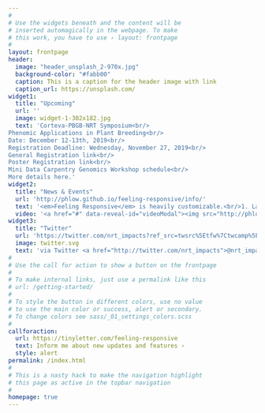 ```yaml
---
#
# Use the widgets beneath and the content will be
# inserted automagically in the webpage. To make
# this work, you have to use › layout: frontpage
#
layout: frontpage
header:
  image: "header_unsplash_2-970x.jpg"
  background-color: "#fabb00"
  caption: This is a caption for the header image with link
  caption_url: https://unsplash.com/
widget1:
  title: "Upcoming"
  url: ''
  image: widget-1-302x182.jpg
  text: 'Corteva-PBGB-NRT Symposium<br/>
Phenomic Applications in Plant Breeding<br/>
Date: December 12-13th, 2019<br/>
Registration Deadline: Wednesday, November 27, 2019<br/>
General Registration link<br/>
Poster Registration link<br/>
Mini Data Carpentry Genomics Workshop schedule<br/>
More details here.'
widget2:
  title: "News & Events"
  url: 'http://phlow.github.io/feeling-responsive/info/'
  text: '<em>Feeling Responsive</em> is heavily customizable.<br/>1. Language-Support :)<br/>2. Optimized for speed and it&#39;s responsive.<br/>3. Built on <a href="http://foundation.zurb.com/">Foundation Framework</a>.<br/>4. Seven different Headers.<br/>5. Customizable navigation, footer,...'
  video: '<a href="#" data-reveal-id="videoModal"><img src="http://phlow.github.io/feeling-responsive/images/start-video-feeling-responsive-302x182.jpg" width="302" height="182" alt=""/></a>'
widget3:
  title: "Twitter"
  url: 'https://twitter.com/nrt_impacts?ref_src=twsrc%5Etfw%7Ctwcamp%5Eembeddedtimeline%7Ctwterm%5Eprofile%3Anrt_impacts&ref_url=https%3A%2F%2Fimpacts.natsci.msu.edu%2F'
  image: twitter.svg
  text: 'via Twitter <a href="http://twitter.com/nrt_impacts">@nrt_impacts</a>.'
#
# Use the call for action to show a button on the frontpage
#
# To make internal links, just use a permalink like this
# url: /getting-started/
#
# To style the button in different colors, use no value
# to use the main color or success, alert or secondary.
# To change colors see sass/_01_settings_colors.scss
#
callforaction:
  url: https://tinyletter.com/feeling-responsive
  text: Inform me about new updates and features ›
  style: alert
permalink: /index.html
#
# This is a nasty hack to make the navigation highlight
# this page as active in the topbar navigation
#
homepage: true
---
```

